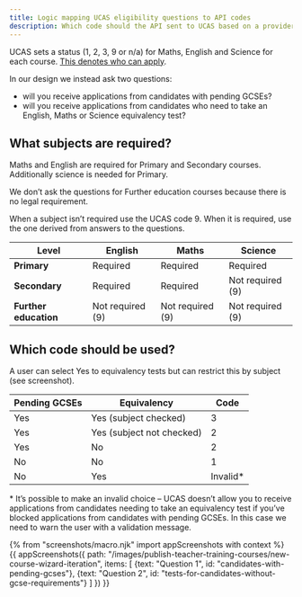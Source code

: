 ```yaml
---
title: Logic mapping UCAS eligibility questions to API codes
description: Which code should the API sent to UCAS based on a provider’s answers to questions.
---
```

UCAS sets a status (1, 2, 3, 9 or n/a) for Maths, English and Science for each course. [This denotes who can apply](/publish-teacher-training-courses/specific-requirements).

In our design we instead ask two questions:

* will you receive applications from candidates with pending GCSEs?
* will you receive applications from candidates who need to take an English, Maths or Science equivalency test?

## What subjects are required?

Maths and English are required for Primary and Secondary courses. Additionally science is needed for Primary.

We don’t ask the questions for Further education courses because there is no legal requirement.

When a subject isn’t required use the UCAS code 9\. When it is required, use the one derived from answers to the questions.

| Level | English | Maths | Science |
|-|-|-|-|
| **Primary** | Required | Required | Required |
| **Secondary** | Required | Required | Not required (9) |
| **Further education** | Not required (9) | Not required (9) | Not required (9) |

## Which code should be used?

A user can select Yes to equivalency tests but can restrict this by subject (see screenshot).

| Pending GCSEs | Equivalency | Code |
|-|-|-|
| Yes | Yes (subject checked) | 3 |
| Yes | Yes (subject not checked) | 2 |
| Yes | No | 2 |
| No | No| 1 |
| No | Yes| Invalid* |

\* It’s possible to make an invalid choice – UCAS doesn’t allow you to receive applications from candidates needing to take an equivalency test if you’ve blocked applications from candidates with pending GCSEs. In this case we need to warn the user with a validation message.

{% from "screenshots/macro.njk" import appScreenshots with context %}
{{ appScreenshots({
  path: "/images/publish-teacher-training-courses/new-course-wizard-iteration",
  items: [
    {text: "Question 1", id: "candidates-with-pending-gcses"},
    {text: "Question 2", id: "tests-for-candidates-without-gcse-requirements"}
  ]
}) }}
